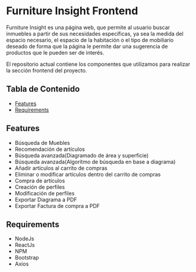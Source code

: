 # Furniture Insight Frontend

Furniture Insight es una página web, que permite al usuario buscar inmuebles a partir de sus necesidades específicas, ya sea la medida del espacio necesario, el espacio de la habitación o el tipo de mobiliario deseado de forma que la página le permite dar una sugerencia de productos que le pueden ser de interés. 

El repositorio actual contiene los componentes que utilizamos para realizar la sección frontend del proyecto.

## Tabla de Contenido

- [Features](#features)
- [Requirements](#requirements)


## Features

- Búsqueda de Muebles
- Recomendación de artículos
- Búsqueda avanzada(Diagramado de área y superficie)
- Búsqueda avanzada(Algoritmo de búsqueda en base a diagrama)
- Añadir artículos al carrito de compras
- Eliminar o modificar artículos dentro del carrito de compras
- Compra de artículos
- Creación de perfiles
- Modificación de perfiles
- Exportar Diagrama a PDF
- Exportar Factura de compra a PDF


## Requirements

- NodeJs
- ReactJs
- NPM
- Bootstrap
- Axios 
